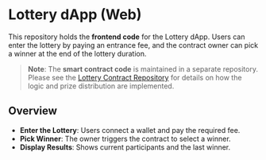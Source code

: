 # Lottery dApp (Web)

This repository holds the **frontend code** for the Lottery dApp. Users can enter the lottery by paying an entrance fee, and the contract owner can pick a winner at the end of the lottery duration.

> **Note**: The **smart contract code** is maintained in a separate repository. Please see the [Lottery Contract Repository](https://github.com/sukrutnrvd/lottery-contract) for details on how the logic and prize distribution are implemented.

## Overview

- **Enter the Lottery**: Users connect a wallet and pay the required fee.
- **Pick Winner**: The owner triggers the contract to select a winner.
- **Display Results**: Shows current participants and the last winner.
